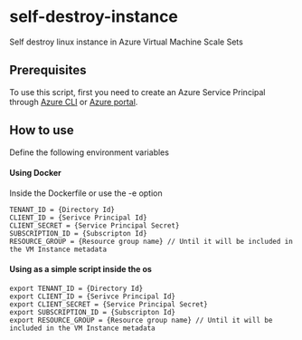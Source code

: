# self-destroy-instance
Self destroy linux instance in Azure Virtual Machine Scale Sets

## Prerequisites

To use this script, first you need to create an Azure Service Principal through [Azure CLI](https://docs.microsoft.com/en-us/cli/azure/create-an-azure-service-principal-azure-cli?toc=%2fazure%2fazure-resource-manager%2ftoc.json) or [Azure portal](https://docs.microsoft.com/en-us/azure/azure-resource-manager/resource-group-create-service-principal-portal).

## How to use

Define the following environment variables

#### Using Docker

Inside the Dockerfile or use the -e option
```
TENANT_ID = {Directory Id}
CLIENT_ID = {Serivce Principal Id}
CLIENT_SECRET = {Service Principal Secret}
SUBSCRIPTION_ID = {Subscripton Id}
RESOURCE_GROUP = {Resource group name} // Until it will be included in the VM Instance metadata
```
#### Using as a simple script inside the os
```
export TENANT_ID = {Directory Id}
export CLIENT_ID = {Serivce Principal Id}
export CLIENT_SECRET = {Service Principal Secret}
export SUBSCRIPTION_ID = {Subscripton Id}
export RESOURCE_GROUP = {Resource group name} // Until it will be included in the VM Instance metadata
```
